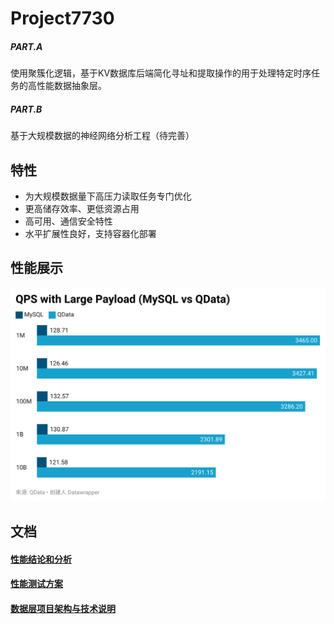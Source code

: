 # Project7730

##### PART.A
使用聚簇化逻辑，基于KV数据库后端简化寻址和提取操作的用于处理特定时序任务的高性能数据抽象层。

##### PART.B
基于大规模数据的神经网络分析工程（待完善）

## 特性
- 为大规模数据量下高压力读取任务专门优化
- 更高储存效率、更低资源占用
- 高可用、通信安全特性
- 水平扩展性良好，支持容器化部署

## 性能展示
![](https://github.com/GoodManWEN/Project7730/blob/main/misc/statistic_qps-with-large-payload-mysql-vs-qdata-EjX7H.png?raw=true)

## 文档

#### [性能结论和分析](https://github.com/GoodManWEN/Project7730/blob/main/docs/BenchmarkResults_zh.md)

#### [性能测试方案](https://github.com/GoodManWEN/Project7730/blob/main/benchmark/README_zh.md)

#### [数据层项目架构与技术说明](https://github.com/GoodManWEN/Project7730/blob/main/qdata/README_zh.md)